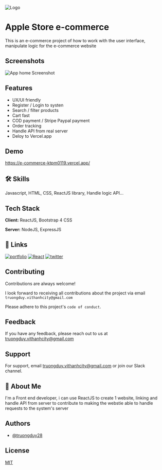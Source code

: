 
![Logo](https://github.com/truongduy28/e-commerce-REACT/blob/main/asset-for-git/logo.png?raw=true)


# Apple Store e-commerce

This is an e-commerce project of how to work with the user interface, manipulate logic for the e-commerce website




## Screenshots

![App home Screenshot](https://github.com/truongduy28/e-commerce-REACT/blob/main/asset-for-git/shoot_home.png?raw=true)


## Features

- UX/UI friendly
- Register / Login to systen
- Search / filter products
- Cart fast
- COD payment / Stripe Paypal payment
- Order tracking
- Handle API from real server
- Deloy to Vercel.app


## Demo

https://e-commerce-ktpm0119.vercel.app/


## 🛠 Skills
Javascript, HTML, CSS, ReactJS library, Handle logic API...


## Tech Stack

**Client:** ReactJS,  Bootstrap 4 CSS

**Server:** NodeJS, ExpressJS


## 🔗 Links
[![portfolio](https://img.shields.io/badge/my_portfolio-000?style=for-the-badge&logo=ko-fi&logoColor=white)](https://github.com/truongduy28/) 
[![React](https://img.shields.io/badge/react-0A66C2?style=for-the-badge&logo=react&logoColor=white)](https://react.dev//)
[![twitter](https://img.shields.io/badge/bootstrap-1DA1F2?style=for-the-badge&logo=bootstrap&logoColor=white)](https://getbootstrap.com//)


## Contributing

Contributions are always welcome!

I look forward to receiving all contributions about the project via email `truongduy.vithanhcity@gmail.com` 

Please adhere to this project's `code of conduct`.


## Feedback

If you have any feedback, please reach out to us at truongduy.vithanhcity@gmail.com


## Support

For support, email truongduy.vithanhcity@gmail.com or join our Slack channel.


## 🚀 About Me
I'm a Front end developer, i can use ReactJS to create 1 website, linking and handle API from server to contribute to making the webstie able to handle requests to the system's server


## Authors

- [@truongduy28](https://github.com/truongduy28)


## License

[MIT]([https://choosealicense.com/licenses/mit/](https://github.com/truongduy28/e-commerce-REACT/blob/main/LICENSE))

